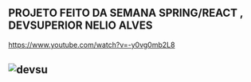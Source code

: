 ## PROJETO FEITO DA  SEMANA SPRING/REACT  , DEVSUPERIOR   NELIO  ALVES 

https://www.youtube.com/watch?v=-y0vg0mb2L8

## ![devsu](https://user-images.githubusercontent.com/98924684/189565689-93c86c16-65d5-4b78-b0fa-52f4e6355368.jpg)
